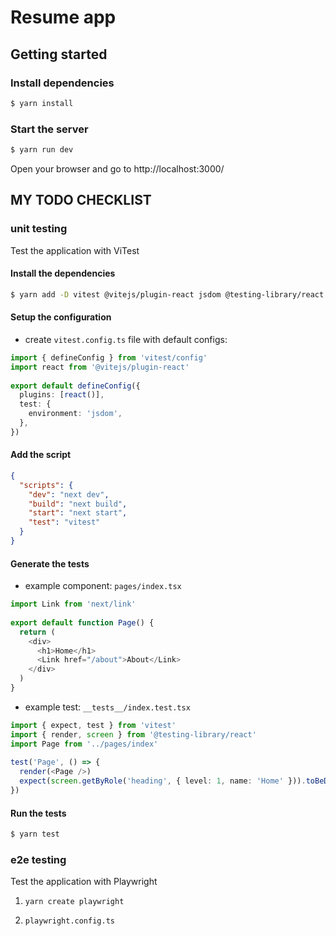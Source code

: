 # Resume app

## Getting started

### Install dependencies

```sh
$ yarn install
```

### Start the server

```sh
$ yarn run dev
```

Open your browser and go to http://localhost:3000/


## MY TODO CHECKLIST

### unit testing

Test the application with ViTest

#### Install the dependencies

```bash
$ yarn add -D vitest @vitejs/plugin-react jsdom @testing-library/react
```

#### Setup the configuration

- create `vitest.config.ts` file with default configs:

```ts
import { defineConfig } from 'vitest/config'
import react from '@vitejs/plugin-react'
 
export default defineConfig({
  plugins: [react()],
  test: {
    environment: 'jsdom',
  },
})
```

#### Add the script

```json
{
  "scripts": {
    "dev": "next dev",
    "build": "next build",
    "start": "next start",
    "test": "vitest"
  }
}
```

#### Generate the tests

- example component: `pages/index.tsx`

```ts
import Link from 'next/link'
 
export default function Page() {
  return (
    <div>
      <h1>Home</h1>
      <Link href="/about">About</Link>
    </div>
  )
}
```

- example test: `__tests__/index.test.tsx`

```ts
import { expect, test } from 'vitest'
import { render, screen } from '@testing-library/react'
import Page from '../pages/index'
 
test('Page', () => {
  render(<Page />)
  expect(screen.getByRole('heading', { level: 1, name: 'Home' })).toBeDefined()
})
```

#### Run the tests

```sh
$ yarn test
```

### e2e testing

Test the application with Playwright

1. `yarn create playwright`

2. `playwright.config.ts`

